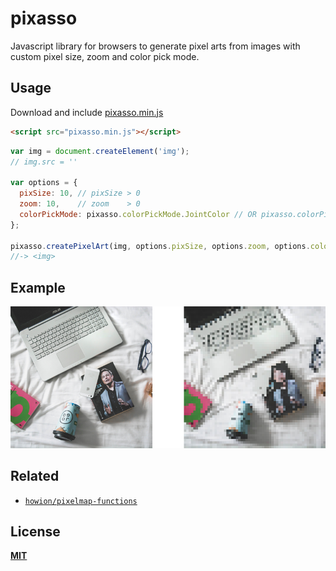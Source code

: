 # pixasso

Javascript library for browsers to generate pixel arts from images with custom pixel size, zoom and color pick mode.

## Usage

Download and include [pixasso.min.js](https://github.com/howion/pixasso/blob/master/lib/pixasso.min.js)

```html
<script src="pixasso.min.js"></script>
```

```js
var img = document.createElement('img');
// img.src = ''

var options = {
  pixSize: 10, // pixSize > 0
  zoom: 10,    // zoom    > 0
  colorPickMode: pixasso.colorPickMode.JointColor // OR pixasso.colorPickMode.FirstColor
};

pixasso.createPixelArt(img, options.pixSize, options.zoom, options.colorPickMode);
//-> <img>
```

## Example

<p align="center">
  <img src="https://raw.githubusercontent.com/howion/box/master/pixasso/example.png">
</p>

## Related

* [`howion/pixelmap-functions`](https://github.com/howion/pixelmap-functions)

## License

[**MIT**](https://github.com/howion/pixasso/blob/master/LICENSE)
